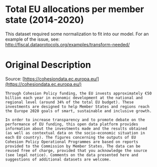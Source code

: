 # Total EU allocations per member state (2014-2020)

This dataset required some normalization to fit into our model.  For
an example of the issue, see:
http://fiscal.dataprotocols.org/examples/transform-needed/

# Original Description

Source: [https://cohesiondata.ec.europa.eu/](https://cohesiondata.ec.europa.eu/)

    Through Cohesion Policy funding, the EU invests approximately €50
    billion each year in economic development at the national and
    regional level (around 34% of the total EU budget). These
    investments are designed to help Member States and regions reach
    the Europe 2020 goals of smart, sustainable and inclusive growth.

    In order to increase transparency and to promote debate on the
    performance of EU funding, this open data platform provides
    information about the investments made and the results obtained
    (as well as contextual data on the socio-economic situation in
    each EU country). The figures concerning the outputs of EU
    Cohesion Policy Operational Programmes are based on reports
    provided to the Commission by Member States. The data can be
    reused free of charge, provided that you acknowledge the source
    (see legal notice). Comments on the data presented here and
    suggestions of additional datasets are welcome.
